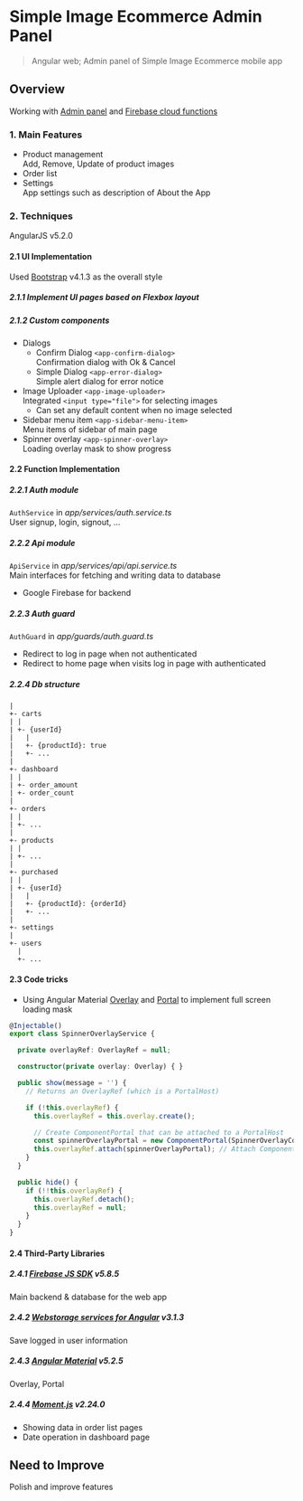 Simple Image Ecommerce Admin Panel
======

> Angular web; Admin panel of Simple Image Ecommerce mobile app

## Overview
Working with [Admin panel](https://github.com/highjump0615/SimpleImageEcommerce_Admin) and [Firebase cloud functions](https://github.com/highjump0615/SimpleImageEcommerce_Cloud)

### 1. Main Features
- Product management  
Add, Remove, Update of product images  
- Order list  
- Settings  
App settings such as description of About the App  
 
### 2. Techniques   
AngularJS v5.2.0  
#### 2.1 UI Implementation  
Used [Bootstrap](https://getbootstrap.com) v4.1.3 as the overall style
##### 2.1.1 Implement UI pages based on Flexbox layout
##### 2.1.2 Custom components  
- Dialogs  
  - Confirm Dialog ``<app-confirm-dialog>``  
  Confirmation dialog with Ok & Cancel
  - Simple Dialog ``<app-error-dialog>``  
  Simple alert dialog for error notice  
- Image Uploader ``<app-image-uploader>``  
Integrated ``<input type="file">`` for selecting images  
  - Can set any default content when no image selected  
- Sidebar menu item ``<app-sidebar-menu-item>``  
Menu items of sidebar of main page  
- Spinner overlay ``<app-spinner-overlay>``  
Loading overlay mask to show progress  
  
#### 2.2 Function Implementation
##### 2.2.1 Auth module
``AuthService`` in *app/services/auth.service.ts*  
User signup, login, signout, ...  

##### 2.2.2 Api module
``ApiService`` in *app/services/api/api.service.ts*  
Main interfaces for fetching and writing data to database  

- Google Firebase for backend  

##### 2.2.3 Auth guard
``AuthGuard`` in *app/guards/auth.guard.ts*  
- Redirect to log in page when not authenticated  
- Redirect to home page when visits log in page with authenticated  

##### 2.2.4 Db structure
```
|
+- carts
| |
| +- {userId}
|   |
|   +- {productId}: true
|   +- ...
|    
+- dashboard
| |
| +- order_amount
| +- order_count
|
+- orders
| |
| +- ...
|
+- products
| |
| +- ...
|
+- purchased
| |
| +- {userId}
|   |
|   +- {productId}: {orderId}
|   +- ...
|
+- settings
|
+- users
  |
  +- ...
```

#### 2.3 Code tricks  
- Using Angular Material [Overlay](https://v5.material.angular.io/cdk/overlay/overview) and [Portal](https://v5.material.angular.io/cdk/portal/overview) to implement full screen loading mask  
```typescript  
@Injectable()
export class SpinnerOverlayService {

  private overlayRef: OverlayRef = null;

  constructor(private overlay: Overlay) { }

  public show(message = '') {
    // Returns an OverlayRef (which is a PortalHost)

    if (!this.overlayRef) {
      this.overlayRef = this.overlay.create();

      // Create ComponentPortal that can be attached to a PortalHost
      const spinnerOverlayPortal = new ComponentPortal(SpinnerOverlayComponent);
      this.overlayRef.attach(spinnerOverlayPortal); // Attach ComponentPortal to PortalHost
    }
  }

  public hide() {
    if (!!this.overlayRef) {
      this.overlayRef.detach();
      this.overlayRef = null;
    }
  }
}
```  

#### 2.4 Third-Party Libraries
##### 2.4.1 [Firebase JS SDK](https://github.com/firebase/firebase-js-sdk) v5.8.5  
Main backend & database for the web app

##### 2.4.2 [Webstorage services for Angular](https://github.com/dscheerens/ngx-webstorage-service) v3.1.3
Save logged in user information  

##### 2.4.3 [Angular Material](https://github.com/angular/material2) v5.2.5  
Overlay, Portal  

##### 2.4.4 [Moment.js](https://github.com/moment/moment/) v2.24.0  
- Showing data in order list pages  
- Date operation in dashboard page


## Need to Improve
Polish and improve features
